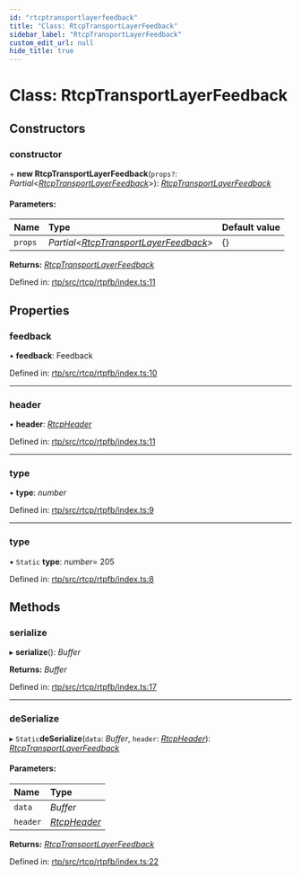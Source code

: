 ```yaml
---
id: "rtcptransportlayerfeedback"
title: "Class: RtcpTransportLayerFeedback"
sidebar_label: "RtcpTransportLayerFeedback"
custom_edit_url: null
hide_title: true
---
```


# Class: RtcpTransportLayerFeedback

## Constructors

### constructor

\+ **new RtcpTransportLayerFeedback**(`props?`: *Partial*<[*RtcpTransportLayerFeedback*](rtcptransportlayerfeedback.md)\>): [*RtcpTransportLayerFeedback*](rtcptransportlayerfeedback.md)

#### Parameters:

Name | Type | Default value |
:------ | :------ | :------ |
`props` | *Partial*<[*RtcpTransportLayerFeedback*](rtcptransportlayerfeedback.md)\> | {} |

**Returns:** [*RtcpTransportLayerFeedback*](rtcptransportlayerfeedback.md)

Defined in: [rtp/src/rtcp/rtpfb/index.ts:11](https://github.com/shinyoshiaki/werift-webrtc/blob/8232339/packages/rtp/src/rtcp/rtpfb/index.ts#L11)

## Properties

### feedback

• **feedback**: Feedback

Defined in: [rtp/src/rtcp/rtpfb/index.ts:10](https://github.com/shinyoshiaki/werift-webrtc/blob/8232339/packages/rtp/src/rtcp/rtpfb/index.ts#L10)

___

### header

• **header**: [*RtcpHeader*](rtcpheader.md)

Defined in: [rtp/src/rtcp/rtpfb/index.ts:11](https://github.com/shinyoshiaki/werift-webrtc/blob/8232339/packages/rtp/src/rtcp/rtpfb/index.ts#L11)

___

### type

• **type**: *number*

Defined in: [rtp/src/rtcp/rtpfb/index.ts:9](https://github.com/shinyoshiaki/werift-webrtc/blob/8232339/packages/rtp/src/rtcp/rtpfb/index.ts#L9)

___

### type

▪ `Static` **type**: *number*= 205

Defined in: [rtp/src/rtcp/rtpfb/index.ts:8](https://github.com/shinyoshiaki/werift-webrtc/blob/8232339/packages/rtp/src/rtcp/rtpfb/index.ts#L8)

## Methods

### serialize

▸ **serialize**(): *Buffer*

**Returns:** *Buffer*

Defined in: [rtp/src/rtcp/rtpfb/index.ts:17](https://github.com/shinyoshiaki/werift-webrtc/blob/8232339/packages/rtp/src/rtcp/rtpfb/index.ts#L17)

___

### deSerialize

▸ `Static`**deSerialize**(`data`: *Buffer*, `header`: [*RtcpHeader*](rtcpheader.md)): [*RtcpTransportLayerFeedback*](rtcptransportlayerfeedback.md)

#### Parameters:

Name | Type |
:------ | :------ |
`data` | *Buffer* |
`header` | [*RtcpHeader*](rtcpheader.md) |

**Returns:** [*RtcpTransportLayerFeedback*](rtcptransportlayerfeedback.md)

Defined in: [rtp/src/rtcp/rtpfb/index.ts:22](https://github.com/shinyoshiaki/werift-webrtc/blob/8232339/packages/rtp/src/rtcp/rtpfb/index.ts#L22)
